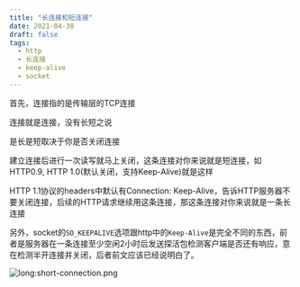 ```yaml
---
title: "长连接和短连接"
date: 2021-04-30
draft: false
tags:
  - http
  - 长连接
  - keep-alive
  - socket
---
```

首先，连接指的是传输层的TCP连接

连接就是连接，没有长短之说

是长是短取决于你是否关闭连接

建立连接后进行一次读写就马上关闭，这条连接对你来说就是短连接，如HTTP0.9, HTTP 1.0(默认关闭，支持Keep-Alive)就是这样

HTTP 1.1协议的headers中默认有Connection: Keep-Alive，告诉HTTP服务器不要关闭连接，后续的HTTP请求继续用这条连接，那这条连接对你来说就是一条长连接

另外，socket的`SO_KEEPALIVE`选项跟http中的`Keep-Alive`是完全不同的东西，前者是服务器在一条连接至少空闲2小时后发送探活包检测客户端是否还有响应，意在检测半开连接并关闭，后者前文应该已经说明白了。

![long:short-connection.png](/uploads/2021/12/3393046162.png)
